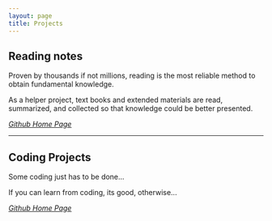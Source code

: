 ```yaml
---
layout:	page
title: Projects
---
```


## Reading notes

Proven by thousands if not millions, reading is the most reliable method to obtain fundamental knowledge.

As a helper project, text books and extended materials are read, summarized, and collected so that knowledge could be better presented.

<a href="https://github.com/happyren/Reading-notes"><i class="fab fa-github"> Github Home Page</i></a>

---

## Coding Projects

Some coding just has to be done...

If you can learn from coding, its good, otherwise...

<a href="https://github.com/happyren/coding-practice"><i class="fab fa-github"> Github Home Page</i></a>
